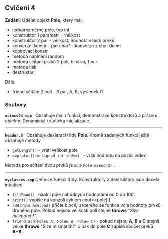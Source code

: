 ## Cvičení 4

 **Zadání**:
Udělat objekt **Pole**, který má:
- jednorozměrné pole, typ int
- konstruktor 1 parametr = velikost
- konstruktor 2 par - velikost, hodnota všech prvků
- konverzní konstr - par char* - konverze z char do int
- kopírovací konstr
- metoda naplnění random
- metoda sčítání prvků 2 polí, binární, 1 par
- metoda tisk
- destruktor

Dále:
- friend sčítání 2 polí - 3 par, A, B, výsledek C
 
### Soubory
 **``maincv04.cpp ``**
 Obsahuje main funkci, demonstrace konstruktorů a práce s objekty. Dynamická i statická inicializace.

-----
 **``header.h ``**
 Obsahuje deklaraci třídy **Pole**. 
 Kromě zadaných funkcí ještě obsahuje metody
 -  ``getLength()`` - vrátí velikost pole
 -  ``oeprator[](unsigned int index) `` - vrátí hodnotu na pozici index

Metoda pro sčítání dvou prvků je ``add(Pole &second) ``.

---
**``myclasses.cpp``**
Definice funkcí třídy.
Konstruktory a destruktory jsou docela intuitivní.
- ``fillRand() `` naplní pole náhodnými hodnotami od 0 do 100.
- ``print()`` vypíše na konzoli cyklem cout<<pole[i]
- ``add(Pole &second)`` přičte k poli, u kterého se funkce volá hodnoty prvků druhého pole. Pokud nejsou velikosti polí stejné **throws** *"Size mismatch!"*.
- ``friend add(Pole& A, Pole& B, Pole& C)`` - pokud nejsou **A**, **B** a **C** stejně velké **throws** "Size mismatch!". Jinak do pole **C** zapíše součet prvků **A+B**.
<!--stackedit_data:
eyJoaXN0b3J5IjpbLTE0NTM5MjM3MzhdfQ==
-->